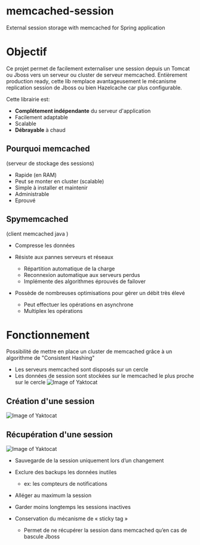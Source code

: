
# memcached-session
External session storage with memcached for Spring application

# Objectif
Ce projet permet de facilement externaliser une session depuis un Tomcat ou Jboss vers un serveur ou cluster de serveur memcached. Entièrement production ready, cette lib remplace avantageusement le mécanisme replication session de Jboss ou bien Hazelcache car plus configurable.  

Cette librairie est:
* __Complétement indépendante__ du serveur d'application
* Facilement adaptable
* Scalable
* __Débrayable__ à chaud

## Pourquoi memcached
(serveur de stockage des sessions)
* Rapide (en RAM)
* Peut se monter en cluster (scalable)
* Simple à installer et maintenir
* Administrable
* Eprouvé

## Spymemcached
(client memcached java )
* Compresse les données
* Résiste aux pannes serveurs et réseaux
  * Répartition automatique de la charge
  * Reconnexion automatique aux serveurs perdus
  * Implémente des algorithmes éprouvés de failover

* Possède de nombreuses optimisations pour gérer un débit très élevé
  * Peut effectuer les opérations en asynchrone
  * Multiplex les opérations 

# Fonctionnement
Possibilité de mettre en place un cluster de memcached grâce à un algorithme de "Consistent Hashing"
* Les serveurs memcached sont disposés sur un cercle
* Les données de session sont stockées sur le memcached le plus proche sur le cercle
![Image of Yaktocat](http://lagrede.alwaysdata.net/site_media/github/memcached/consistent_hashing_2.png)

## Création d'une session
![Image of Yaktocat](http://lagrede.alwaysdata.net/site_media/github/memcached/creation_session1.png)

## Récupération d'une session
![Image of Yaktocat](http://lagrede.alwaysdata.net/site_media/github/memcached/fail_2.png)


* Sauvegarde de la session uniquement lors d’un changement
* Exclure des backups les données inutiles
  * ex: les compteurs de notifications
* Alléger au maximum la session
* Garder moins longtemps les sessions inactives

* Conservation du mécanisme de « sticky tag »
  * Permet de ne récupérer la session dans memcached qu’en cas de bascule Jboss
